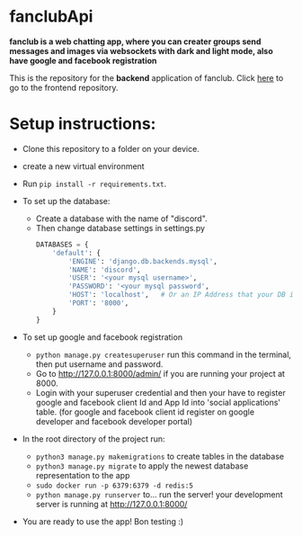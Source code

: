 # fanclubApi
**fanclub is a web chatting app, where you can creater groups send messages and images via websockets with dark and light mode, also have google and facebook registration**

This is the repository for the **backend** application of fanclub. Click [here](https://github.com/GAUTAMSAHARAN/fanclub) to go to the frontend repository.

# Setup instructions:

- Clone this repository to a folder on your device.
- create a new virtual environment 
- Run `pip install -r requirements.txt`.
- To set up the database:
  - Create a database with the name of "discord".
  - Then change database settings in settings.py
    ```python
    DATABASES = {
        'default': {
            'ENGINE': 'django.db.backends.mysql',
            'NAME': 'discord',
            'USER': '<your mysql username>',
            'PASSWORD': '<your mysql password',
            'HOST': 'localhost',   # Or an IP Address that your DB is hosted on
            'PORT': '8000',
        }
    }
    ```
- To set up google and facebook registration
  - `python manage.py createsuperuser` run this command in the terminal, then put username and password.
  - Go to http://127.0.0.1:8000/admin/ if you are running your project at 8000.
  - Login with your superuser credential and then your have to register google and facebook client Id and App Id into 'social applications' table. (for google and facebook client id register on google developer and facebook developer portal)
  
- In the root directory of the project run:
  - `python3 manage.py makemigrations` to create tables in the database
  - `python3 manage.py migrate` to apply the newest database representation to the app
  - `sudo docker run -p 6379:6379 -d redis:5`
  - `python manage.py runserver` to... run the server! your development server is running at http://127.0.0.1:8000/
  
- You are ready to use the app! Bon testing :)
